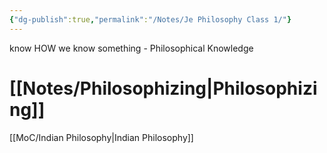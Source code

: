 ```yaml
---
{"dg-publish":true,"permalink":"/Notes/Je Philosophy Class 1/"}
---
```



know HOW we know something - Philosophical Knowledge 

# [[Notes/Philosophizing\|Philosophizing]]

[[MoC/Indian Philosophy\|Indian Philosophy]]
